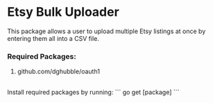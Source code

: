 # Etsy Bulk Uploader

This package allows a user to upload multiple Etsy listings at once by entering them all into a CSV file. 
</br>
### Required Packages:
1. github.com/dghubble/oauth1
</br>
Install required packages by running: 
```
go get [package]
```